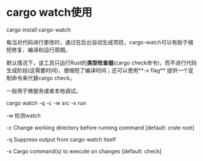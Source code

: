 # cargo watch使用

cargo install cargo-watch

每当对代码进行更改时，通过在后台自动生成项目，cargo-watch可以有助于缩短修复、编译和运行周期。

默认情况下，该工具只运行Rust的**类型检查器**(cargo check命令)，而不进行代码生成阶段(这需要时间)，便缩短了编译时间；还可以使用**-x flag** 提供一个定制命令来代替cargo check。

一般用于微服务或者本地调试。

cargo watch -q -c -w src -x run

\-w 检测watch

\-c Change working directory before running command \[default: crate root]

\-q Suppress output from cargo-watch itself

\-x Cargo command(s) to execute on changes \[default: check]
